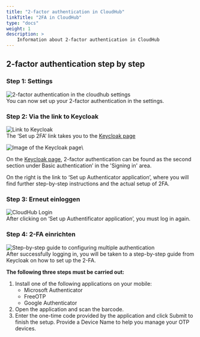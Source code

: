 ```yaml
---
title: "2-factor authentication in CloudHub"
linkTitle: "2FA in CloudHub"
type: "docs"
weight: 1
description: >
    Information about 2-factor authentication in CloudHub
---
```



## 2-factor authentication step by step

### Step 1: Settings

![2-factor authentication in the cloudhub settings](../2fa-settings-1.png)\
You can now set up your 2-factor authentication in the settings.

### Step 2: Via the link to Keycloak

![Link to Keycloak](../2fa-settings-2.png)\
The ‘Set up 2FA’ link takes you to the [Keycloak page](https://idm.psmanaged.com/realms/plusIDM/account/#/security/signingin)

![Image of the Keycloak page](../2fa-keycloak-page.png)\

On the [Keycloak page](https://idm.psmanaged.com/realms/plusIDM/account/#/security/signingin), 2-factor authentication can be found as the second section under Basic authentication’ in the 'Signing in' area.

On the right is the link to ‘Set up Authenticator application’, where you will find further step-by-step instructions and the actual setup of 2FA.

### Step 3: Erneut einloggen

![CloudHub Login](../2fa-cloudhub-login-1.png)\
After clicking on ‘Set up Authentificator application’, you must log in again.

### Step 4: 2-FA einrichten

![Step-by-step guide to configuring multiple authentication](../2fa-instruction-1.png)\
After successfully logging in, you will be taken to a step-by-step guide from Keycloak on how to set up the 2-FA.

**The following three steps must be carried out:**

1. Install one of the following applications on your mobile:
    - Microsoft Authenticator
    - FreeOTP
    - Google Authenticator
2. Open the application and scan the barcode.
3. Enter the one-time code provided by the application and click Submit to finish the setup. Provide a Device Name to help you manage your OTP devices.
